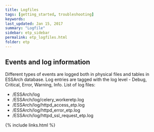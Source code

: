 ```yaml
---
title: Logfiles
tags: [getting_started, troubleshooting]
keywords:
last_updated: Jan 15, 2017
summary: "Logfile"
sidebar: etp_sidebar
permalink: etp_logfiles.html
folder: etp
---
```


## Events and log information

Different types of events are logged both in physical files and tables in
ESSArch database. Log entries are tagged with the log level - Debug, Critical,
Error, Warning, Info. List of log files:

- /ESSArch/log
- /ESSArch/log/celery_workeretp.log
- /ESSArch/log/httpd_access_etp.log
- /ESSArch/log/httpd_error_etp.log
- /ESSArch/log/httpd_ssl_request_etp.log

{% include links.html %}
